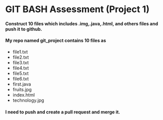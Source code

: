 
# GIT BASH Assessment (Project 1)

#### Construct 10 files which includes .img,.java,.html, and others files and push it to github.

#### My repo named git_project contains 10 files as

+ file1.txt
+ file2.txt
+ file3.txt
+ file4.txt
+ file5.txt
+ file6.txt
+ first.java
+ fruits.jpg 
+ index.html  
+ technology.jpg


#### I need to push and create a pull request and merge it.
